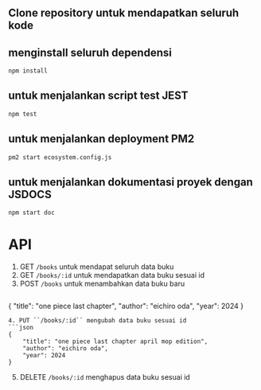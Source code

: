 ## Clone repository untuk mendapatkan seluruh kode

## menginstall seluruh dependensi
``` bash
npm install
```

## untuk menjalankan script test JEST
```bash
npm test
```

## untuk menjalankan deployment PM2
```bash
pm2 start ecosystem.config.js
```

## untuk menjalankan dokumentasi proyek dengan JSDOCS
```bash
npm start doc
```

# API 
1. GET ``/books`` untuk mendapat seluruh data buku
2. GET ``/books/:id`` untuk mendapatkan data buku sesuai id
3. POST ``/books`` untuk menambahkan data buku baru
   ```json
{
    "title": "one piece last chapter",
    "author": "eichiro oda",
    "year": 2024
}
```
4. PUT ``/books/:id`` mengubah data buku sesuai id
```json
{
    "title": "one piece last chapter april mop edition",
    "author": "eichiro oda",
    "year": 2024
}
```
5. DELETE ``/books/:id`` menghapus data buku sesuai id
